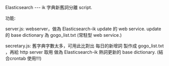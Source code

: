 Elasticsearch --- ik 字典新舊詞分離 script.

功能:

server.js:
    webserver，做為 Elasticsearch-ik update 的 web service.
    update 的 base dictionary 為 gogo_list.txt
    (常駐型 web service.)

secretary.js:
    舊字典字數太多，可用此比對出 每日的新增詞
    製作成 gogo_list.txt ，再給 http server 取用
    做為 Elasticsearch-ik 熱詞更新的 base dictionary.
    (結合crontab 使用!!!)
